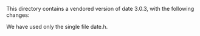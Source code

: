 This directory contains a vendored version of date 3.0.3,
with the following changes:

We have used only the single file date.h.
